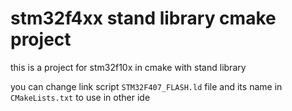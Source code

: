 # stm32f4xx stand library cmake project

this is a project for stm32f10x in cmake with stand library

you can change link script `STM32F407_FLASH.ld` file and its name in `CMakeLists.txt`
to use in other ide  
